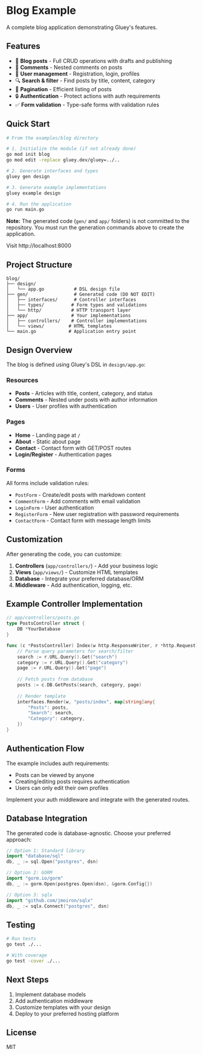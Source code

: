# Blog Example

A complete blog application demonstrating Gluey's features.

## Features

- 📝 **Blog posts** - Full CRUD operations with drafts and publishing
- 💬 **Comments** - Nested comments on posts
- 👤 **User management** - Registration, login, profiles
- 🔍 **Search & filter** - Find posts by title, content, category
- 📄 **Pagination** - Efficient listing of posts
- 🔒 **Authentication** - Protect actions with auth requirements
- ✅ **Form validation** - Type-safe forms with validation rules

## Quick Start

```bash
# From the examples/blog directory

# 1. Initialize the module (if not already done)
go mod init blog
go mod edit -replace gluey.dev/gluey=../..

# 2. Generate interfaces and types
gluey gen design

# 3. Generate example implementations
gluey example design

# 4. Run the application
go run main.go
```

**Note:** The generated code (`gen/` and `app/` folders) is not committed to the repository. You must run the generation commands above to create the application.

Visit http://localhost:8000

## Project Structure

```
blog/
├── design/
│   └── app.go           # DSL design file
├── gen/                 # Generated code (DO NOT EDIT)
│   ├── interfaces/      # Controller interfaces
│   ├── types/          # Form types and validations
│   └── http/           # HTTP transport layer
├── app/                # Your implementations
│   ├── controllers/    # Controller implementations
│   └── views/         # HTML templates
└── main.go            # Application entry point
```

## Design Overview

The blog is defined using Gluey's DSL in `design/app.go`:

### Resources

- **Posts** - Articles with title, content, category, and status
- **Comments** - Nested under posts with author information
- **Users** - User profiles with authentication

### Pages

- **Home** - Landing page at `/`
- **About** - Static about page
- **Contact** - Contact form with GET/POST routes
- **Login/Register** - Authentication pages

### Forms

All forms include validation rules:
- `PostForm` - Create/edit posts with markdown content
- `CommentForm` - Add comments with email validation
- `LoginForm` - User authentication
- `RegisterForm` - New user registration with password requirements
- `ContactForm` - Contact form with message length limits

## Customization

After generating the code, you can customize:

1. **Controllers** (`app/controllers/`) - Add your business logic
2. **Views** (`app/views/`) - Customize HTML templates
3. **Database** - Integrate your preferred database/ORM
4. **Middleware** - Add authentication, logging, etc.

## Example Controller Implementation

```go
// app/controllers/posts.go
type PostsController struct {
    DB *YourDatabase
}

func (c *PostsController) Index(w http.ResponseWriter, r *http.Request) {
    // Parse query parameters for search/filter
    search := r.URL.Query().Get("search")
    category := r.URL.Query().Get("category")
    page := r.URL.Query().Get("page")
    
    // Fetch posts from database
    posts := c.DB.GetPosts(search, category, page)
    
    // Render template
    interfaces.Render(w, "posts/index", map[string]any{
        "Posts": posts,
        "Search": search,
        "Category": category,
    })
}
```

## Authentication Flow

The example includes auth requirements:
- Posts can be viewed by anyone
- Creating/editing posts requires authentication
- Users can only edit their own profiles

Implement your auth middleware and integrate with the generated routes.

## Database Integration

The generated code is database-agnostic. Choose your preferred approach:

```go
// Option 1: Standard library
import "database/sql"
db, _ := sql.Open("postgres", dsn)

// Option 2: GORM
import "gorm.io/gorm"
db, _ := gorm.Open(postgres.Open(dsn), &gorm.Config{})

// Option 3: sqlx
import "github.com/jmoiron/sqlx"
db, _ := sqlx.Connect("postgres", dsn)
```

## Testing

```bash
# Run tests
go test ./...

# With coverage
go test -cover ./...
```

## Next Steps

1. Implement database models
2. Add authentication middleware
3. Customize templates with your design
4. Deploy to your preferred hosting platform

## License

MIT